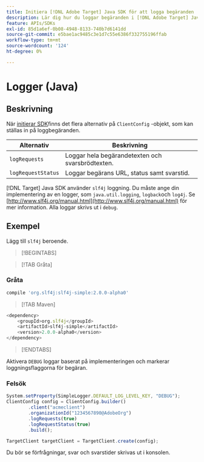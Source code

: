 ```yaml
---
title: Initiera [!DNL Adobe Target] Java SDK för att logga begäranden
description: Lär dig hur du loggar begäranden i [!DNL Adobe Target] Java SDK.
feature: APIs/SDKs
exl-id: 85d1a6ef-0b08-4948-8133-740b7d6141dd
source-git-commit: e5bae1ac9485c3e1d7c55e6386f332755196ffab
workflow-type: tm+mt
source-wordcount: '124'
ht-degree: 0%

---
```


# Logger (Java)

## Beskrivning

När [initierar SDK](initialize-sdk.md)finns det flera alternativ på `ClientConfig` -objekt, som kan ställas in på loggbegäranden.

| Alternativ | Beskrivning |
| --- | --- |
| `logRequests` | Loggar hela begärandetexten och svarsbrödtexten. |
| `logRequestStatus` | Loggar begärans URL, status samt svarstid. |

[!DNL Target] Java SDK använder `slf4j` loggning. Du måste ange din implementering av en logger, som `java.util.logging`, `logback`och `log4j`. Se [http://www.slf4j.org/manual.html](http://www.slf4j.org/manual.html) för mer information. Alla loggar skrivs ut i `debug`.

## Exempel

Lägg till `slf4j` beroende.

>[!BEGINTABS]

>[!TAB Gråta]

### Gråta

```javascript {line-numbers="true"}
compile 'org.slf4j:slf4j-simple:2.0.0-alpha0'
```

>[!TAB Maven]

```javascript {line-numbers="true"}
<dependency>
    <groupId>org.slf4j</groupId>
    <artifactId>slf4j-simple</artifactId>
    <version>2.0.0-alpha0</version>
</dependency>
```

>[!ENDTABS]

Aktivera `DEBUG` loggar baserat på implementeringen och markerar loggningsflaggorna för begäran.

### Felsök

```javascript {line-numbers="true"}
System.setProperty(SimpleLogger.DEFAULT_LOG_LEVEL_KEY, "DEBUG");
ClientConfig config = ClientConfig.builder()
        .client("acmeclient")
        .organizationId("1234567890@AdobeOrg")
        .logRequests(true)
        .logRequestStatus(true)
        .build();

TargetClient targetClient = TargetClient.create(config);
```

Du bör se förfrågningar, svar och svarstider skrivas ut i konsolen.

